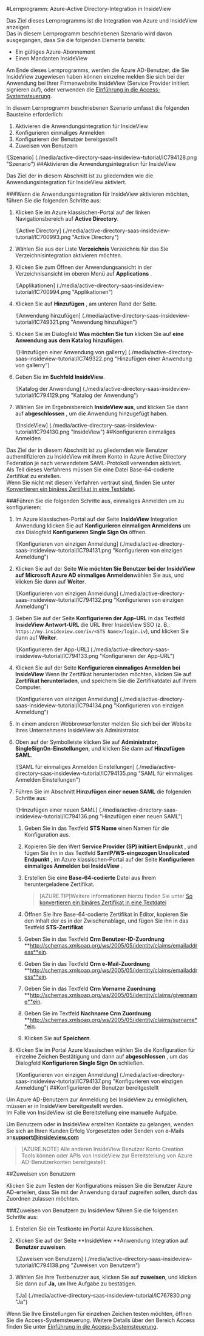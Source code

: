 <properties 
    pageTitle="Lernprogramm: Azure-Active Directory-Integration in InsideView | Microsoft Azure" 
    description="Informationen Sie zur Verwendung von InsideView mit Azure Active Directory einmaliges Anmelden, automatisierte Bereitstellung und mehr aktivieren!" 
    services="active-directory" 
    authors="jeevansd"  
    documentationCenter="na" 
    manager="femila"/>
<tags 
    ms.service="active-directory" 
    ms.devlang="na" 
    ms.topic="article" 
    ms.tgt_pltfrm="na" 
    ms.workload="identity" 
    ms.date="09/29/2016" 
    ms.author="jeedes" />

#<a name="tutorial-azure-active-directory-integration-with-insideview"></a>Lernprogramm: Azure-Active Directory-Integration in InsideView
  
Das Ziel dieses Lernprogramms ist die Integration von Azure und InsideView anzeigen.  
Das in diesem Lernprogramm beschriebenen Szenario wird davon ausgegangen, dass Sie die folgenden Elemente bereits:

-   Ein gültiges Azure-Abonnement
-   Einen Mandanten InsideView
  
Am Ende dieses Lernprogramms, werden die Azure AD-Benutzer, die Sie InsideView zugewiesen haben können einzelne melden Sie sich bei der Anwendung bei Ihrer Firmenwebsite InsideView (Service Provider initiiert signieren auf), oder verwenden die [Einführung in die Access-Systemsteuerung](active-directory-saas-access-panel-introduction.md).
  
In diesem Lernprogramm beschriebenen Szenario umfasst die folgenden Bausteine erforderlich:

1.  Aktivieren die Anwendungsintegration für InsideView
2.  Konfigurieren einmaliges Anmelden
3.  Konfigurieren der Benutzer bereitgestellt
4.  Zuweisen von Benutzern

![Szenario] (./media/active-directory-saas-insideview-tutorial/IC794128.png "Szenario")
##<a name="enabling-the-application-integration-for-insideview"></a>Aktivieren die Anwendungsintegration für InsideView
  
Das Ziel der in diesem Abschnitt ist zu gliedernden wie die Anwendungsintegration für InsideView aktiviert.

###<a name="to-enable-the-application-integration-for-insideview-perform-the-following-steps"></a>Wenn die Anwendungsintegration für InsideView aktivieren möchten, führen Sie die folgenden Schritte aus:

1.  Klicken Sie im Azure klassischen-Portal auf der linken Navigationsbereich auf **Active Directory**.

    ![Active Directory] (./media/active-directory-saas-insideview-tutorial/IC700993.png "Active Directory")

2.  Wählen Sie aus der Liste **Verzeichnis** Verzeichnis für das Sie Verzeichnisintegration aktivieren möchten.

3.  Klicken Sie zum Öffnen der Anwendungsansicht in der Verzeichnisansicht im oberen Menü auf **Applications** .

    ![Applikationen] (./media/active-directory-saas-insideview-tutorial/IC700994.png "Applikationen")

4.  Klicken Sie auf **Hinzufügen** , am unteren Rand der Seite.

    ![Anwendung hinzufügen] (./media/active-directory-saas-insideview-tutorial/IC749321.png "Anwendung hinzufügen")

5.  Klicken Sie im Dialogfeld **Was möchten Sie tun** klicken Sie auf **eine Anwendung aus dem Katalog hinzufügen**.

    ![Hinzufügen einer Anwendung von gallerry] (./media/active-directory-saas-insideview-tutorial/IC749322.png "Hinzufügen einer Anwendung von gallerry")

6.  Geben Sie im **Suchfeld** **InsideView**.

    ![Katalog der Anwendung] (./media/active-directory-saas-insideview-tutorial/IC794129.png "Katalog der Anwendung")

7.  Wählen Sie im Ergebnisbereich **InsideView aus**, und klicken Sie dann auf **abgeschlossen** , um die Anwendung hinzugefügt haben.

    ![InsideView] (./media/active-directory-saas-insideview-tutorial/IC794130.png "InsideView")
##<a name="configuring-single-sign-on"></a>Konfigurieren einmaliges Anmelden
  
Das Ziel der in diesem Abschnitt ist zu gliedernden wie Benutzer authentifizieren zu InsideView mit ihrem Konto in Azure Active Directory Federation je nach verwendetem SAML-Protokoll verwenden aktiviert.  
Als Teil dieses Verfahrens müssen Sie eine Datei Base-64-codierte Zertifikat zu erstellen.  
Wenn Sie nicht mit diesem Verfahren vertraut sind, finden Sie unter [Konvertieren ein binäres Zertifikat in eine Textdatei](http://youtu.be/PlgrzUZ-Y1o).

###<a name="to-configure-single-sign-on-perform-the-following-steps"></a>Führen Sie die folgenden Schritte aus, einmaliges Anmelden um zu konfigurieren:

1.  Im Azure klassischen-Portal auf der Seite **InsideView** Integration Anwendung klicken Sie auf **Konfigurieren einmaligen Anmeldens** um das Dialogfeld **Konfigurieren Single Sign On** öffnen.

    ![Konfigurieren von einzigen Anmeldung] (./media/active-directory-saas-insideview-tutorial/IC794131.png "Konfigurieren von einzigen Anmeldung")

2.  Klicken Sie auf der Seite **Wie möchten Sie Benutzer bei der InsideView auf** **Microsoft Azure AD einmaliges Anmelden**wählen Sie aus, und klicken Sie dann auf **Weiter**.

    ![Konfigurieren von einzigen Anmeldung] (./media/active-directory-saas-insideview-tutorial/IC794132.png "Konfigurieren von einzigen Anmeldung")

3.  Geben Sie auf der Seite **Konfigurieren der App-URL** in das Textfeld **InsideView Antwort-URL** die URL Ihrer InsideView SSO (z. B.: `https://my.insideview.com/iv/<STS Name>/login.iv`), und klicken Sie dann auf **Weiter**.

    ![Konfigurieren der App-URL] (./media/active-directory-saas-insideview-tutorial/IC794133.png "Konfigurieren der App-URL")

4.  Klicken Sie auf der Seite **Konfigurieren einmaliges Anmelden bei InsideView** Wenn Ihr Zertifikat herunterladen möchten, klicken Sie auf **Zertifikat herunterladen**, und speichern Sie die Zertifikatdatei auf Ihrem Computer.

    ![Konfigurieren von einzigen Anmeldung] (./media/active-directory-saas-insideview-tutorial/IC794134.png "Konfigurieren von einzigen Anmeldung")

5.  In einem anderen Webbrowserfenster melden Sie sich bei der Website Ihres Unternehmens InsideView als Administrator.

6.  Oben auf der Symbolleiste klicken Sie auf **Administrator**, **SingleSignOn-Einstellungen**, und klicken Sie dann auf **Hinzufügen SAML**.

    ![SAML für einmaliges Anmelden Einstellungen] (./media/active-directory-saas-insideview-tutorial/IC794135.png "SAML für einmaliges Anmelden Einstellungen")

7.  Führen Sie im Abschnitt **Hinzufügen einer neuen SAML** die folgenden Schritte aus:

    ![Hinzufügen einer neuen SAML] (./media/active-directory-saas-insideview-tutorial/IC794136.png "Hinzufügen einer neuen SAML")

    1.  Geben Sie in das Textfeld **STS Name** einen Namen für die Konfiguration aus.
    2.  Kopieren Sie den Wert **Service Provider (SP) initiiert Endpunkt** , und fügen Sie ihn in das Textfeld **SamlP/WS-eingezogen Unsolicated Endpunkt** , im Azure klassischen-Portal auf der Seite **Konfigurieren einmaliges Anmelden bei InsideView** .
    3.  Erstellen Sie eine **Base-64-codierte** Datei aus Ihrem heruntergeladene Zertifikat.
        
        >[AZURE.TIP]Weitere Informationen hierzu finden Sie unter [So konvertieren ein binäres Zertifikat in eine Textdatei](http://youtu.be/PlgrzUZ-Y1o)

    4.  Öffnen Sie Ihre Base-64-codierte Zertifikat in Editor, kopieren Sie den Inhalt der es in der Zwischenablage, und fügen Sie ihn in das Textfeld **STS-Zertifikat**
    5.  Geben Sie in das Textfeld **Crm Benutzer-ID-Zuordnung** **http://schemas.xmlsoap.org/ws/2005/05/identity/claims/emailaddress**ein.
    6.  Geben Sie in das Textfeld **Crm e-Mail-Zuordnung** **http://schemas.xmlsoap.org/ws/2005/05/identity/claims/emailaddress**ein.
    7.  Geben Sie in das Textfeld **Crm Vorname Zuordnung** **http://schemas.xmlsoap.org/ws/2005/05/identity/claims/givenname**ein.
    8.  Geben Sie im Textfeld **Nachname Crm Zuordnung** **http://schemas.xmlsoap.org/ws/2005/05/identity/claims/surname**ein.
    9.  Klicken Sie auf **Speichern**.

8.  Klicken Sie im Portal Azure klassischen wählen Sie die Konfiguration für einzelne Zeichen Bestätigung und dann auf **abgeschlossen** , um das Dialogfeld **Konfigurieren Single Sign On** schließen.

    ![Konfigurieren von einzigen Anmeldung] (./media/active-directory-saas-insideview-tutorial/IC794137.png "Konfigurieren von einzigen Anmeldung")
##<a name="configuring-user-provisioning"></a>Konfigurieren der Benutzer bereitgestellt
  
Um Azure AD-Benutzern zur Anmeldung bei InsideView zu ermöglichen, müssen er in InsideView bereitgestellt werden.  
Im Falle von InsideView ist die Bereitstellung eine manuelle Aufgabe.
  
Um Benutzern oder in InsideView erstellten Kontakte zu gelangen, wenden Sie sich an Ihren Kunden Erfolg Vorgesetzten oder Senden von e-Mails an**support@insideview.com**

>[AZURE.NOTE] Alle anderen InsideView Benutzer Konto Creation Tools können oder APIs von InsideView zur Bereitstellung von Azure AD-Benutzerkonten bereitgestellt.

##<a name="assigning-users"></a>Zuweisen von Benutzern
  
Klicken Sie zum Testen der Konfigurations müssen Sie die Benutzer Azure AD-erteilen, dass Sie mit der Anwendung darauf zugreifen sollen, durch das Zuordnen zulassen möchten.

###<a name="to-assign-users-to-insideview-perform-the-following-steps"></a>Zuweisen von Benutzern zu InsideView führen Sie die folgenden Schritte aus:

1.  Erstellen Sie ein Testkonto im Portal Azure klassischen.

2.  Klicken Sie auf der Seite **InsideView **Anwendung Integration auf **Benutzer zuweisen**.

    ![Zuweisen von Benutzern] (./media/active-directory-saas-insideview-tutorial/IC794138.png "Zuweisen von Benutzern")

3.  Wählen Sie Ihre Testbenutzer aus, klicken Sie auf **zuweisen**, und klicken Sie dann auf **Ja,** um Ihre Aufgabe zu bestätigen.

    ![Ja] (./media/active-directory-saas-insideview-tutorial/IC767830.png "Ja")
  
Wenn Sie Ihre Einstellungen für einzelnen Zeichen testen möchten, öffnen Sie die Access-Systemsteuerung. Weitere Details über den Bereich Access finden Sie unter [Einführung in die Access-Systemsteuerung](active-directory-saas-access-panel-introduction.md).
